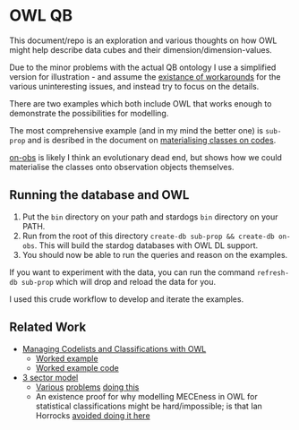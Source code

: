 # OWL QB

This document/repo is an exploration and various thoughts on how OWL
might help describe data cubes and their dimension/dimension-values.

Due to the minor problems with the actual QB ontology I use a
simplified version for illustration - and assume the [existance of
workarounds](https://github.com/GSS-Cogs/cube-ontology/commit/b21b6af8ae2b1135efcaf62a778de61a0448575d)
for the various uninteresting issues, and instead try to focus on the
details.

There are two examples which both include OWL that works enough to
demonstrate the possibilities for modelling.

The most comprehensive example (and in my mind the better one) is
`sub-prop` and is desribed in the document on [materialising classes
on codes](/docs/sub-prop.md).

[on-obs](/docs/on-obs.md) is likely I think an evolutionary dead end,
but shows how we could materialise the classes onto observation
objects themselves.


## Running the database and OWL

1. Put the `bin` directory on your path and stardogs `bin` directory
   on your PATH.
2. Run from the root of this directory `create-db sub-prop &&
   create-db on-obs`.  This will build the stardog databases with OWL
   DL support.
3. You should now be able to run the queries and reason on the examples.

If you want to experiment with the data, you can run the command
`refresh-db sub-prop` which will drop and reload the data for you.

I used this crude workflow to develop and iterate the examples.

## Related Work

- [Managing Codelists and Classifications with OWL](https://docs.google.com/document/d/1n3liKicPcQwNgkok5T2WrRoFREPxBbek_t-j-TvM3E4/edit#)
   - [Worked example](https://gss-cogs.github.io/ref_migration/alignment/)
   - [Worked example code](https://github.com/GSS-Cogs/ref_migration)
- [3 sector model](https://github.com/Swirrl/cogs-issues/blob/master/modelling/3-sector-model.md)
  - [Various](https://github.com/Swirrl/cogs-issues/discussions/331) [problems](https://github.com/Swirrl/cogs-issues/discussions/332) [doing this](https://github.com/Swirrl/cogs-issues/discussions/275)
  - An existence proof for why modelling MECEness in OWL for statistical classifications might be hard/impossible; is that Ian Horrocks [avoided doing it here](https://www.cs.ox.ac.uk/people/ian.horrocks/Publications/download/2021/GermanoSHL21.pdf)
